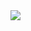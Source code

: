 <img src="https://github-readme-stats-delta-eight-95.vercel.app/api/top-langs/?username=Etsor&langs_count=7&theme=github_dark_dimmed&layout=compact&hide=gdscript"/>

